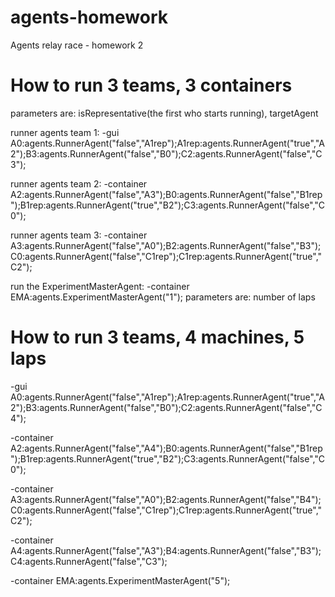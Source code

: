 # agents-homework
Agents relay race - homework 2

# How to run 3 teams, 3 containers
parameters are: isRepresentative(the first who starts running), targetAgent

runner agents team 1:
-gui A0:agents.RunnerAgent("false","A1rep");A1rep:agents.RunnerAgent("true","A2");B3:agents.RunnerAgent("false","B0");C2:agents.RunnerAgent("false","C3");

runner agents team 2:
-container A2:agents.RunnerAgent("false","A3");B0:agents.RunnerAgent("false","B1rep");B1rep:agents.RunnerAgent("true","B2");C3:agents.RunnerAgent("false","C0");

runner agents team 3:
-container A3:agents.RunnerAgent("false","A0");B2:agents.RunnerAgent("false","B3");C0:agents.RunnerAgent("false","C1rep");C1rep:agents.RunnerAgent("true","C2");

run the ExperimentMasterAgent:
-container EMA:agents.ExperimentMasterAgent("1"); 
parameters are: number of laps

# How to run 3 teams, 4 machines, 5 laps
-gui A0:agents.RunnerAgent("false","A1rep");A1rep:agents.RunnerAgent("true","A2");B3:agents.RunnerAgent("false","B0");C2:agents.RunnerAgent("false","C4");

-container A2:agents.RunnerAgent("false","A4");B0:agents.RunnerAgent("false","B1rep");B1rep:agents.RunnerAgent("true","B2");C3:agents.RunnerAgent("false","C0");

-container A3:agents.RunnerAgent("false","A0");B2:agents.RunnerAgent("false","B4");C0:agents.RunnerAgent("false","C1rep");C1rep:agents.RunnerAgent("true","C2");

-container A4:agents.RunnerAgent("false","A3");B4:agents.RunnerAgent("false","B3");C4:agents.RunnerAgent("false","C3");

-container EMA:agents.ExperimentMasterAgent("5"); 

